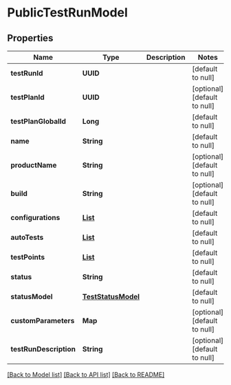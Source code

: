 # PublicTestRunModel
## Properties

| Name | Type | Description | Notes |
|------------ | ------------- | ------------- | -------------|
| **testRunId** | **UUID** |  | [default to null] |
| **testPlanId** | **UUID** |  | [optional] [default to null] |
| **testPlanGlobalId** | **Long** |  | [default to null] |
| **name** | **String** |  | [default to null] |
| **productName** | **String** |  | [optional] [default to null] |
| **build** | **String** |  | [optional] [default to null] |
| **configurations** | [**List**](ConfigurationModel.md) |  | [default to null] |
| **autoTests** | [**List**](AutoTestModel.md) |  | [default to null] |
| **testPoints** | [**List**](PublicTestPointModel.md) |  | [default to null] |
| **status** | **String** |  | [default to null] |
| **statusModel** | [**TestStatusModel**](TestStatusModel.md) |  | [default to null] |
| **customParameters** | **Map** |  | [optional] [default to null] |
| **testRunDescription** | **String** |  | [optional] [default to null] |

[[Back to Model list]](../README.md#documentation-for-models) [[Back to API list]](../README.md#documentation-for-api-endpoints) [[Back to README]](../README.md)


